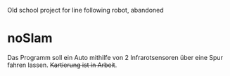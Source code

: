 Old school project for line following robot, abandoned
# noSlam
Das Programm soll ein Auto mithilfe von 2 Infrarotsensoren über eine Spur fahren lassen. ~~Kartierung ist in Arbeit~~.
